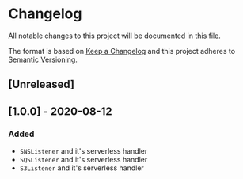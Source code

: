 # Changelog

All notable changes to this project will be documented in this file.

The format is based on [Keep a Changelog](http://keepachangelog.com/en/1.0.0/)
and this project adheres to [Semantic Versioning](http://semver.org/spec/v2.0.0.html).

## [Unreleased]

## [1.0.0] - 2020-08-12
### Added
- `SNSListener` and it's serverless handler
- `SQSListener` and it's serverless handler
- `S3Listener` and it's serverless handler
